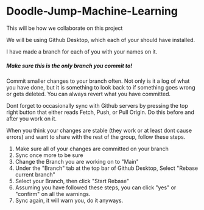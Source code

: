 # Doodle-Jump-Machine-Learning
 
This will be how we collaborate on this project

We will be using Github Desktop, which each of your should have installed.


I have made a branch for each of you with your names on it. 
##### Make sure this is the only branch you commit to!

Commit smaller changes to your branch often. Not only is it a log of what you have done, but it is something to look back to if something goes wrong or gets deleted. You can always revert what you have committed.

Dont forget to occasionally sync with Github servers by pressing the top right button that either reads Fetch, Push, or Pull Origin. Do this before and after you work on it.

When you think your changes are stable (they work or at least dont cause errors) and want to share with the rest of the group, follow these steps.

1. Make sure all of your changes are committed on your branch
1. Sync once more to be sure
1. Change the Branch you are working on to "Main"
1. Under the "Branch" tab at the top bar of Github Desktop, Select "Rebase current branch"
1. Select your Branch, then click "Start Rebase"
1. Assuming you have followed these steps, you can click "yes" or "confirm" on all the warnings.
1. Sync again, it will warn you, do it anyways.